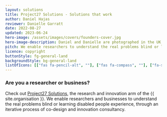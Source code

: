 ```yaml
---
layout: solutions
title: Project27 Solutions - Solutions that work
author: Daniel Hajas
reviewer: Danielle Garratt
date: 2022-08-27
updated: 2023-06-24
hero-image: /assets/images/covers/founders-cover.jpg
hero-image-description: Daniel and Danielle are photographed in the UK Parliament. They are wearing smart clothing. A guide dog is sitting in front of them. In the background multiple signs are visible, such as logos of University College London, World Health Organisation, and GDI Hub. Other signs read 'AT changes lives' and 'Launching the Global Report on Assistive Technology'.
pitch: We enable researchers to understand the real problems blind or learning disabled people experience, through an iterative process of co-design and consultancy, such that the right research questions are addressed.
licence: copyright
buttonStyle: fg-general-land
backgroundStyle: bg-general-land
listOfIcons: [["fas fa-pencil-alt", ""], ["fas fa-compass", ""], ["fa-solid fa-handshake", ""], ["fa-solid fa-person-chalkboard", ""]]
---
```


### Are you a researcher or business?

Check out [Project27 Solutions](https://research.project27skills.com/), the research and innovation arm of the {{ site.organisation }}.
We enable researchers and businesses to understand the real problems blind or learning disabled people experience, through an iterative process of co-design and innovation consultancy.
